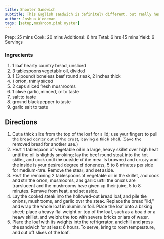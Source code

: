 ```yaml
---
title: Shooter Sandwich
subtitle: This English sandwich is definitely different, but really hearty and yummy. It is great to eat on camping trips or to send with your hubby while he is hunting. This recipe is very basic in measurements and can be adjusted as desired for the most part. The doneness of the meat can be adjusted as well. Hope you like it!
author: Joshua Wiedeman
tags: [setup,mushroom,pink oyster]
---
```


Prep: 25 mins
Cook: 20 mins
Additional: 6 hrs
Total: 6 hrs 45 mins
Yield: 6 Servings


### Ingredients

1. 1 loaf hearty country bread, unsliced
2. 3 tablespoons vegetable oil, divided
3. 1 (3 pound) boneless beef round steak, 2 inches thick
4. 1 onion, thinly sliced
5. 2 cups sliced fresh mushrooms
6. 1 clove garlic, minced, or to taste
7. salt to taste
8. ground black pepper to taste
9. garlic salt to taste
 

## Directions

1.  Cut a thick slice from the top of the loaf for a lid; use your fingers to pull the bread center out of the crust, leaving a thick shell. (Save the removed bread for another use.)
2. Heat 1 tablespoon of vegetable oil in a large, heavy skillet over high heat until the oil is slightly smoking; lay the beef round steak into the hot skillet, and cook until the outside of the meat is browned and crusty and the inside is your desired degree of doneness, 5 to 8 minutes per side for medium-rare. Remove the steak, and set aside.
3. Heat the remaining 2 tablespoons of vegetable oil in the skillet, and cook and stir the onion, mushrooms, and garlic until the onions are translucent and the mushrooms have given up their juice, 5 to 8 minutes. Remove from heat, and set aside.
4. Lay the cooked steak into the hollowed-out bread loaf, and pile the onions, mushrooms, and garlic over the steak. Replace the bread "lid," and wrap the whole loaf in aluminum foil. Place the loaf onto a baking sheet; place a heavy flat weight on top of the loaf, such as a board or a heavy skillet, and weight the top with several bricks or jars of water.
5. Place the loaf with its weights into the refrigerator, and chill and press the sandwich for at least 6 hours. To serve, bring to room temperature, and cut off slices of the loaf.

